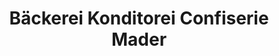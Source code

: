 ---
title: "Bäckerei Konditorei Confiserie Mader"
url: /deggendorf/baeckerei-konditorei-confiserie-mader/
shop: Konditorei
---